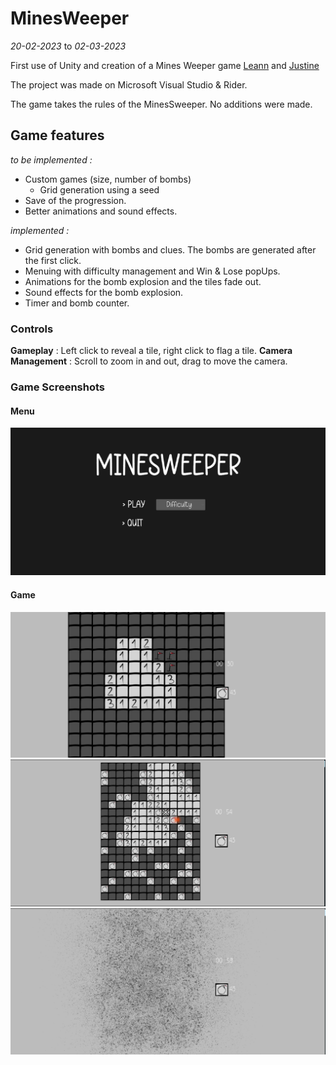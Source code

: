 # MinesWeeper

*20-02-2023* to *02-03-2023*

First use of Unity and creation of a Mines Weeper game
[Leann](https://github.com/LeannF) and
[Justine](https://github.com/Justine-dt)

The project was made on Microsoft Visual Studio & Rider. 

The game takes the rules of the MinesSweeper. No additions were made. 

## Game features

*to be implemented :*
* Custom games (size, number of bombs)
  * Grid generation using a seed
* Save of the progression.
* Better animations and sound effects.

*implemented :*
* Grid generation with bombs and clues. The bombs are generated after the first click.
* Menuing with difficulty management and Win & Lose popUps.
* Animations for the bomb explosion and the tiles fade out.
* Sound effects for the bomb explosion.
* Timer and bomb counter.

### Controls 

**Gameplay** : Left click to reveal a tile, right click to flag a tile.
**Camera Management** : Scroll to zoom in and out, drag to move the camera.

### Game Screenshots

#### Menu
![Menu](Screenshots/menu.png)

#### Game
![InGame](Screenshots/ingame.png)
![BombExploded](Screenshots/bomb_reveal.png)
![Vanish](Screenshots/vanish.png)